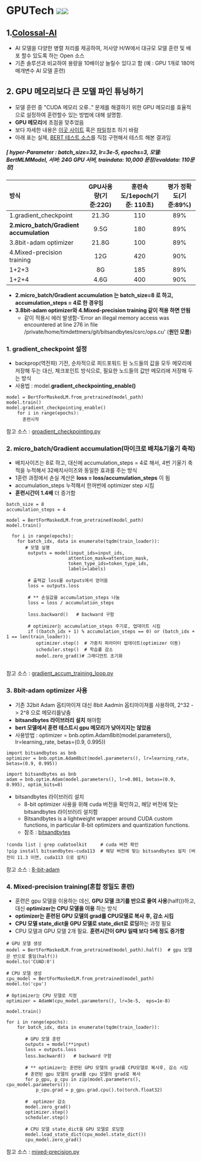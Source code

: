# GPUTech  <img src="https://img.shields.io/badge/Pytorch-EE4C2C?style=flat-square&logo=Pytorch&logoColor=white"/><img src="https://img.shields.io/badge/Python-3766AB?style=flat-square&logo=Python&logoColor=white"/></a>
## 1.[Colossal-AI](https://colossalai.org/)
- AI 모델을 다양한 병렬 처리를 제공하여, 저사양 H/W에서 대규모 모델 훈련 및 배포 할수 있도록 하는 Open 소스
- 기존 솔루션과 비교하여 용량을 10배이상 늘릴수 있다고 함 (예 : GPU 1개로 180억 매개변수 AI 모델 훈련)

## 2. GPU 메모리보다 큰 모델 파인 튜닝하기
- 모델 훈련 중 "CUDA 메모리 오류.." 문제를 해결하기 위한 GPU 메모리를 효율적으로 설정하여 훈련할수 있는 방법에 대해 설명함.
- **GPU 메모리**에 초점을 맞추었음
- 보다 자세한 내용은 [이곳 사이트](https://medium.com/@bestasoff/how-to-fine-tune-very-large-model-if-it-doesnt-fit-on-your-gpu-3561e50859af) 혹은 [파일](https://github.com/kobongsoo/GPUTech/blob/master/reference/GPU%EC%97%90%20%EB%A7%9E%EC%A7%80%20%EC%95%8A%EB%8A%94%20%EB%A7%A4%EC%9A%B0%20%ED%81%B0%20%EB%AA%A8%EB%8D%B8%EC%9D%84%20%EB%AF%B8%EC%84%B8%20%EC%A1%B0%EC%A0%95%ED%95%98%EB%8A%94%20%EB%B0%A9%EB%B2%95.pdf)참조 하기 바람
- 아래 표는 실제, [BERT 테스트 소스](https://github.com/kobongsoo/GPUTech/blob/master/bert-fpt-gpu-test.ipynb)를 직접 구현해서 테스트 해본 결과임

##### [ hyper-Parameter : batch_size=32, lr=3e-5, epochs=3, 모델: BertMLMModel, 서버: 24G GPU 서버, traindata: 10,000 문장/evaldata: 110문장]
|방식|GPU사용량(기준:22G)|훈련속도/1epoch(기준: 110초)|평가 정확도(기준:89%)|
|:------|:---:|:---:|:---:|
|1.gradient_checkpoint|21.3G|110|89%|
|**2.micro_batch/Gradient accumulation**|9.5G|180|89%|
|3.8bit-adam optimizer|21.8G|100|89%|
|4.Mixed-precision training|12G|420|90%|
|1+2+3|8G|185|89%|
|1+2+4|4.6G|400|90%|

- **2.micro_batch/Gradient accumulation 는 batch_size=8 로 하고, accumulation_steps = 4로 한 경우임**
- **3.8bit-adam optimizer와  4.Mixed-precision training 같이 적용 하면 안됨** 
   - 같이 적용시 에러 발생함-'Error an illegal memory access was encountered at line 276 in file /private/home/timdettmers/git/bitsandbytes/csrc/ops.cu' (**원인 모름**)		
				
				
				
### 1. gradient_checkpoint 설정
- backprop(역전파) 기전, 순차적으로 피드포워드 된 노드들의 값을 모두 메모리에 저장해 두는 대신,  체크포인트 방식으로, 필요한 노드들의 값만 메모리에 저장해 두는 방식
- 사용법 : model.**gradient_checkpointing_enable()**
```
model = BertForMaskedLM.from_pretrained(model_path)
model.train()
model.gradient_checkpointing_enable()
    for i in range(epochs):
      훈련시작
```
참고 소스 : [groadient_checkpointing.py](https://github.com/kobongsoo/GPUTech/blob/master/reference/gradient_checkpointing.py)

### 2. micro_batch/Gradient accumulation(마이크로 배치&기울기 축적)
- 배치사이즈는 8로 하고, 대신에 accumulation_steps = 4로 해서, 4번 기울기 축적을 누적해서 32배치사이즈와 동일한 효과를 주는 방식
- 1훈련 과정에서 손실 계산은 **loss = loss/accumulation_steps** 이 됨
- accumulation_steps 누적해서 한꺼번에 optimizer step 시킴
- **훈련시간이 1.4배** 더 증가함
```
batch_size = 8
accumulation_steps = 4

model = BertForMaskedLM.from_pretrained(model_path)
model.train()

  for i in range(epochs):
    for batch_idx, data in enumerate(tqdm(train_loader)):
       # 모델 실행
        outputs = model(input_ids=input_ids, 
                       attention_mask=attention_mask,
                       token_type_ids=token_type_ids,
                       labels=labels)
        
        # 출력값 loss를 outputs에서 얻어옴
        loss = outputs.loss
        
        # ** 손실값을 accumulation_steps 나눔
        loss = loss / accumulation_steps  
        
        loss.backward()   # backward 구함
        
        # optimizer는 accumulation_steps 주기로, 업데이트 시킴
        if ((batch_idx + 1) % accumulation_steps == 0) or (batch_idx + 1 == len(train_loader)):
           optimizer.step()  # 가중치 파라미터 업데이트(optimizer 이동)
           scheduler.step()  # 학습률 감소
           model.zero_grad()# 그래디언트 초기화
                 
```

참고 소스 : [gradient_accum_training_loop.py](https://github.com/kobongsoo/GPUTech/blob/master/reference/gradient_accum_training_loop.py)

### 3. 8bit-adam optimizer 사용
- 기존 32bit Adam 옵티마이져 대신 8bit Aadmin 옵티마이져를 사용하여, 2^32 -> 2^8 으로 메모리를낮춤
- **bitsandbytes 라이브러리 설치** 해야함
- **bert 모델에서 훈련 테스트시 gpu 메모리가 낮아지지는 않았음**
- 사용방법 : optimizer = bnb.optim.Adam8bit(model.parameters(), lr=learning_rate, betas=(0.9, 0.995))
```
import bitsandbytes as bnb
optimizer = bnb.optim.Adam8bit(model.parameters(), lr=learning_rate, betas=(0.9, 0.995))
```

```
import bitsandbytes as bnb
adam = bnb.optim.Adam(model.parameters(), lr=0.001, betas=(0.9, 0.995), optim_bits=8) 
```
- bitsandbytes 라이브러리 설치
  - 8-bit optimizer 사용을 위해 cuda 버전을 확인하고, 해당 버전에 맞는 bitsandbytes 라이브러리 설치함
  - Bitsandbytes is a lightweight wrapper around CUDA custom functions, in particular 8-bit optimizers and quantization functions.
  - 참조 : [bitsandbytes](https://github.com/facebookresearch/bitsandbytes)
```
!conda list | grep cudatoolkit     # cuda 버전 확인
!pip install bitsandbytes-cuda113  # 해당 버전에 맞는 bitsandbytes 설치 (버전이 11.3 이면, cuda113 으로 설치)
```
참고 소스 : [8-bit-adam](https://github.com/kobongsoo/GPUTech/blob/master/reference/8-bit-adam.py)

### 4. Mixed-precision training(혼합 정밀도 훈련)
- 훈련은 gpu 모델을 이용하는 데신, **GPU 모델 크기를 반으로 줄여 사용**(half())하고, 대신 **optimizer는 CPU 모델을 이용** 하는 방식
-  **optimizer는 훈련된 GPU 모델의 grad를 CPU모델로 복사 후, 감소 시킴**
-  **CPU 모델 state_dict을 GPU 모델로 state_dict로 로딩**하는 과정 필요
- CPU 모델과 GPU 모델 2개 필요. **훈련시간이 GPU 일때 보다 5배 정도 증가함**

```
# GPU 모델 생성
model = BertForMaskedLM.from_pretrained(model_path).half()  # gpu 모델은 반으로 줄임(half())
model.to('CUAD:0')

# CPU 모델 생성 
cpu_model = BertForMaskedLM.from_pretrained(model_path)     
model.to('cpu')

# Optimizer는 CPU 모델로 지정
optimizer = AdamW(cpu_model.parameters(), lr=3e-5,  eps=1e-8)

model.train()

for i in range(epochs):
    for batch_idx, data in enumerate(tqdm(train_loader)):
    
       # GPU 모델 훈련
       outputs = model(**input)
       loss = outputs.loss
       loss.backward()   # backward 구함
       
       # ** optimizer는 훈련된 GPU 모델의 grad를 CPU모델로 복사후, 감소 시킴
       # 훈련된 gpu 모델의 grad를 cpu 모델의 grad로 복사
       for p_gpu, p_cpu in zip(model.parameters(), cpu_model.parameters()):
           p_cpu.grad = p_gpu.grad.cpu().to(torch.float32)
        
       #  optimzer 감소  
       model.zero_grad()
       optimizer.step()
       scheduler.step()  
       
       # CPU 모델 state_dict을 GPU 모델로 로딩함
       model.load_state_dict(cpu_model.state_dict()) 
       cpu_model.zero_grad()
```
참고 소스 : [mixed-precision.py](https://github.com/kobongsoo/GPUTech/blob/master/reference/mixed-precision.py)

